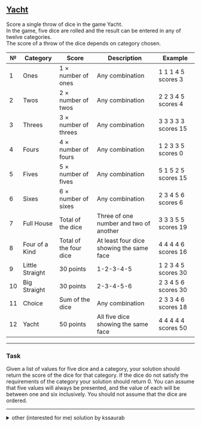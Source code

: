 ## [Yacht](https://exercism.io/tracks/java/exercises/yacht "link to exercism")
Score a single throw of dice in the game Yacht.  
In the game, five dice are rolled and the result can be entered in any of twelve categories.  
The score of a throw of the dice depends on category chosen.


№   | Category       |	Score                  |	Description                              |	Example
----|--------------  | ---------------------- | ---------------------------------------- | ---------------
 1  |Ones	           | 1 × number of ones	    | Any combination	                         |1 1 1 4 5 scores 3
 2  |Twos	           | 2 × number of twos	    | Any combination	                         |2 2 3 4 5 scores 4
 3  |Threes	         | 3 × number of threes	  | Any combination	                         |3 3 3 3 3 scores 15
 4  |Fours	          | 4 × number of fours	   | Any combination	                         |1 2 3 3 5 scores 0
 5  |Fives	          | 5 × number of fives	   | Any combination	                         |5 1 5 2 5 scores 15
 6  |Sixes	          | 6 × number of sixes	   | Any combination	                         |2 3 4 5 6 scores 6
 7  |Full House      | Total of the dice	     | Three of one number and two of another   |3 3 3 5 5 scores 19
 8  |Four of a Kind  | Total of the four dice | At least four dice showing the same face |4 4 4 4 6 scores 16
 9  |Little Straight | 30 points	             | 1-2-3-4-5	                               |1 2 3 4 5 scores 30
10  |Big Straight    | 30 points          	   | 2-3-4-5-6                                |2 3 4 5 6 scores 30
11  |Choice          | Sum of the dice	       | Any combination	                         |2 3 3 4 6 scores 18
12  |Yacht	          | 50 points	             | All five dice showing the same face	     |4 4 4 4 4 scores 50
***
### Task
Given a list of values for five dice and a category, your solution should return the score of the dice for that category.
If the dice do not satisfy the requirements of the category your solution should return 0. 
You can assume that five values will always be presented, and the value of each will be between one and six inclusively. 
You should not assume that the dice are ordered.
***
<details>
<summary>other (interested for me) solution by kssaurab</summary>

```java
 
import java.util.*;
import java.util.stream.*;

class Yacht {

    private int s = 0;

    Yacht(int[] dice, YachtCategory yachtCategory) {

        HashMap<Integer, Integer> countMap = new HashMap<Integer, Integer>();
        for(int elem: dice) countMap.put(elem, countMap.getOrDefault(elem, 0) + 1);
        List<Integer> keys = countMap.keySet().stream().collect(Collectors.toList());
        switch(yachtCategory){
            case ONES:
                s = countMap.getOrDefault(1, 0);
                break;
            case TWOS:
                s = countMap.getOrDefault(2, 0) * 2;
                break;
            case THREES:
                s = countMap.getOrDefault(3, 0) * 3;
                break;
            case FOURS:
                s = countMap.getOrDefault(4, 0) * 4;
                break;
            case FIVES:
                s = countMap.getOrDefault(5, 0) * 5;
                break;
            case SIXES:
                s = countMap.getOrDefault(6, 0) * 6;
                break;
            case FULL_HOUSE:
                if(countMap.size() == 2 &&
                    countMap.values().stream().filter(x-> x!=2 && x!=3).collect(Collectors.toList()).size()==0)
                  for(int elem: dice) s = s + elem;
                break;
            case FOUR_OF_A_KIND:
                if(countMap.values().stream().filter(x-> x>=4).collect(Collectors.toList()).size()==1){
                    if(countMap.get(keys.get(0)) >= 4) s = 4 * keys.get(0);
                    else s = 4 * keys.get(1);
                }
                break;
            case LITTLE_STRAIGHT:
                List<Integer> keys2 = new ArrayList<Integer>(Arrays.asList(1, 2, 3, 4, 5));
                keys2.removeAll(keys);
                if(keys2.size() == 0) s = 30;
                break;
            case BIG_STRAIGHT:
                List<Integer> keys3 = new ArrayList<Integer>(Arrays.asList(2, 3, 4, 5, 6));
                keys3.removeAll(keys);
                if(keys3.size() == 0) s = 30;
                break;
            case CHOICE:
                for(int elem: dice) s+= elem;
                break;
            case YACHT:
                if(keys.size() == 1) s = 50;
                break;
        }
    }

    int score() {
        return s;
    }
}
</details>

